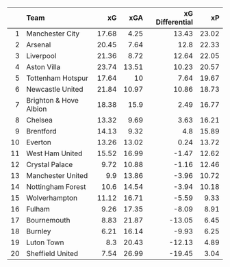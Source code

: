 |    | Team                   |    xG |   xGA |   xG Differential |    xP |
|---:|:-----------------------|------:|------:|------------------:|------:|
|  1 | Manchester City        | 17.68 |  4.25 |             13.43 | 23.02 |
|  2 | Arsenal                | 20.45 |  7.64 |             12.8  | 22.33 |
|  3 | Liverpool              | 21.36 |  8.72 |             12.64 | 22.05 |
|  4 | Aston Villa            | 23.74 | 13.51 |             10.23 | 20.57 |
|  5 | Tottenham Hotspur      | 17.64 | 10    |              7.64 | 19.67 |
|  6 | Newcastle United       | 21.84 | 10.97 |             10.86 | 18.73 |
|  7 | Brighton & Hove Albion | 18.38 | 15.9  |              2.49 | 16.77 |
|  8 | Chelsea                | 13.32 |  9.69 |              3.63 | 16.21 |
|  9 | Brentford              | 14.13 |  9.32 |              4.8  | 15.89 |
| 10 | Everton                | 13.26 | 13.02 |              0.24 | 13.72 |
| 11 | West Ham United        | 15.52 | 16.99 |             -1.47 | 12.62 |
| 12 | Crystal Palace         |  9.72 | 10.88 |             -1.16 | 12.46 |
| 13 | Manchester United      |  9.9  | 13.86 |             -3.96 | 10.72 |
| 14 | Nottingham Forest      | 10.6  | 14.54 |             -3.94 | 10.18 |
| 15 | Wolverhampton          | 11.12 | 16.71 |             -5.59 |  9.33 |
| 16 | Fulham                 |  9.26 | 17.35 |             -8.09 |  8.91 |
| 17 | Bournemouth            |  8.83 | 21.87 |            -13.05 |  6.45 |
| 18 | Burnley                |  6.21 | 16.14 |             -9.93 |  6.25 |
| 19 | Luton Town             |  8.3  | 20.43 |            -12.13 |  4.89 |
| 20 | Sheffield United       |  7.54 | 26.99 |            -19.45 |  3.04 |